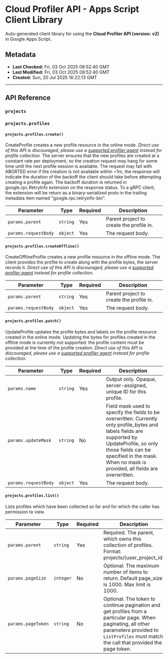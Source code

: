 # Cloud Profiler API - Apps Script Client Library

Auto-generated client library for using the **Cloud Profiler API (version: v2)** in Google Apps Script.

## Metadata

- **Last Checked:** Fri, 03 Oct 2025 08:52:40 GMT
- **Last Modified:** Fri, 03 Oct 2025 08:52:40 GMT
- **Created:** Sun, 20 Jul 2025 16:22:13 GMT



---

## API Reference

### `projects`

### `projects.profiles`

#### `projects.profiles.create()`

CreateProfile creates a new profile resource in the online mode. _Direct use of this API is discouraged, please use a [supported profiler agent](https://cloud.google.com/profiler/docs/about-profiler#profiling_agent) instead for profile collection._ The server ensures that the new profiles are created at a constant rate per deployment, so the creation request may hang for some time until the next profile session is available. The request may fail with ABORTED error if the creation is not available within ~1m, the response will indicate the duration of the backoff the client should take before attempting creating a profile again. The backoff duration is returned in google.rpc.RetryInfo extension on the response status. To a gRPC client, the extension will be return as a binary-serialized proto in the trailing metadata item named "google.rpc.retryinfo-bin". 

| Parameter | Type | Required | Description |
|---|---|---|---|
| `params.parent` | `string` | Yes | Parent project to create the profile in. |
| `params.requestBody` | `object` | Yes | The request body. |

#### `projects.profiles.createOffline()`

CreateOfflineProfile creates a new profile resource in the offline mode. The client provides the profile to create along with the profile bytes, the server records it. _Direct use of this API is discouraged, please use a [supported profiler agent](https://cloud.google.com/profiler/docs/about-profiler#profiling_agent) instead for profile collection._

| Parameter | Type | Required | Description |
|---|---|---|---|
| `params.parent` | `string` | Yes | Parent project to create the profile in. |
| `params.requestBody` | `object` | Yes | The request body. |

#### `projects.profiles.patch()`

UpdateProfile updates the profile bytes and labels on the profile resource created in the online mode. Updating the bytes for profiles created in the offline mode is currently not supported: the profile content must be provided at the time of the profile creation. _Direct use of this API is discouraged, please use a [supported profiler agent](https://cloud.google.com/profiler/docs/about-profiler#profiling_agent) instead for profile collection._

| Parameter | Type | Required | Description |
|---|---|---|---|
| `params.name` | `string` | Yes | Output only. Opaque, server-assigned, unique ID for this profile. |
| `params.updateMask` | `string` | No | Field mask used to specify the fields to be overwritten. Currently only profile_bytes and labels fields are supported by UpdateProfile, so only those fields can be specified in the mask. When no mask is provided, all fields are overwritten. |
| `params.requestBody` | `object` | Yes | The request body. |

#### `projects.profiles.list()`

Lists profiles which have been collected so far and for which the caller has permission to view.

| Parameter | Type | Required | Description |
|---|---|---|---|
| `params.parent` | `string` | Yes | Required. The parent, which owns this collection of profiles. Format: projects/{user_project_id} |
| `params.pageSize` | `integer` | No | Optional. The maximum number of items to return. Default page_size is 1000. Max limit is 1000. |
| `params.pageToken` | `string` | No | Optional. The token to continue pagination and get profiles from a particular page. When paginating, all other parameters provided to `ListProfiles` must match the call that provided the page token. |